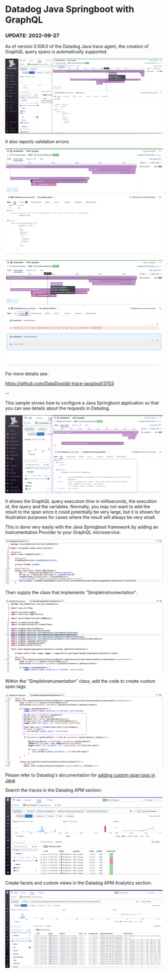 # Datadog Java Springboot with GraphQL

### UPDATE: 2022-09-27

As of version 0.109.0 of the Datadog Java trace agent, the creation of GraphQL query spans is automatically supported. 

![GraphQL-v0.109](images/GraphQL-v0.109.png)

It also reports validation errors:

![GraphQL-Error1](images/GraphQL-Error1.png)

![GraphQL-Error2](images/GraphQL-Error2.png)



For more details see:

https://github.com/DataDog/dd-trace-java/pull/3703

--

This sample shows how to configure a Java Springboot application so that you can see details about the requests in Datadog. 

![apm-trace](images/apm-trace.png)

It shows the GraphQL query execution time in milliseconds, the execution id, the query and the variables. Normally, you may not want to add the result to the span since it could potentially be very large, but it is shown for illustration purposes for cases where the result will always be very small. 

This is done very easily with the Java Springboot framework by adding an Instrumentation Provider to your GraphQL microservice.

![graphql-provider](images/graphql-provider.png)

Then supply the class that implements "SimpleInstrumentation".

![simple-instrumentation](images/simple-instrumentation.png)

Within the "SimpleInstrumentation" class, add the code to create custom span tags. 

![custom-span-tags](images/custom-span-tags.png)



Please refer to Datadog's documentation for [adding custom span tags in Java](https://docs.datadoghq.com/tracing/trace_collection/custom_instrumentation/java/#add-custom-span-tags) 

Search the traces in the Datadog APM section:

![apm-traces-live-search](images/apm-traces-live-search.png)

Create facets and custom views in the Datadog APM Analytics section:

![apm-custom-views](images/apm-custom-views.png)
